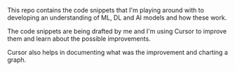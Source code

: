 This repo contains the code snippets that I'm playing around with to developing an understanding of ML, DL and AI models and how these work.

The code snippets are being drafted by me and I'm using Cursor to improve them and learn about the possible improvements.

Cursor also helps in documenting what was the improvement and charting a graph.
